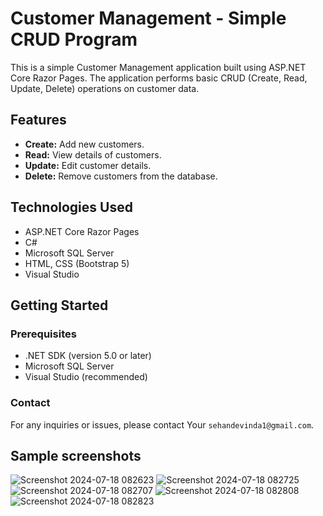 # Customer Management - Simple CRUD Program

This is a simple Customer Management application built using ASP.NET Core Razor Pages. The application performs basic CRUD (Create, Read, Update, Delete) operations on customer data.

## Features

- **Create:** Add new customers.
- **Read:** View details of customers.
- **Update:** Edit customer details.
- **Delete:** Remove customers from the database.

## Technologies Used

- ASP.NET Core Razor Pages
- C#
- Microsoft SQL Server
- HTML, CSS (Bootstrap 5)
- Visual Studio

## Getting Started

### Prerequisites

- .NET SDK (version 5.0 or later)
- Microsoft SQL Server
- Visual Studio (recommended)

### Contact
For any inquiries or issues, please contact Your `sehandevinda1@gmail.com`.

## Sample screenshots

![Screenshot 2024-07-18 082623](https://github.com/user-attachments/assets/3c9ca9ec-5c0c-4751-9c8d-db5fc7121372)
![Screenshot 2024-07-18 082725](https://github.com/user-attachments/assets/dedbc8ba-b5b2-4732-acce-2e4cf40480b6)
![Screenshot 2024-07-18 082707](https://github.com/user-attachments/assets/f742b527-0892-4746-8479-2a21e6345481)
![Screenshot 2024-07-18 082808](https://github.com/user-attachments/assets/540c695b-def1-4786-844f-c5936e116ccc)
![Screenshot 2024-07-18 082823](https://github.com/user-attachments/assets/bca66b3d-7007-4e80-a7df-03a2cd3273df)
